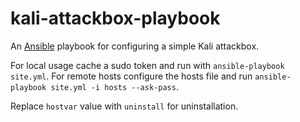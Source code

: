 # kali-attackbox-playbook
An [Ansible](https://www.ansible.com/) playbook for configuring a simple Kali attackbox.

For local usage cache a sudo token and run with `ansible-playbook site.yml`. For remote hosts configure the hosts file and run `ansible-playbook site.yml -i hosts --ask-pass`.

Replace `hostvar` value with `uninstall` for uninstallation.